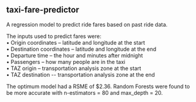 ## taxi-fare-predictor

A regression model to predict ride fares based on past ride data.

The inputs used to predict fares were: <br/>
•	Origin coordinates – latitude and longitude at the start <br/>
•	Destination coordinates – latitude and longitude at the end <br/>
•	Departure time – the hour and minutes after midnight <br/>
•	Passengers – how many people are in the taxi <br/>
•	TAZ origin – transportation analysis zone at the start <br/>
•	TAZ destination -- transportation analysis zone at the end <br/>

The optimum model had a RSME of $2.36. 
Random Forests were found to be more accurate with n-estimators = 80 and max_depth = 20.

